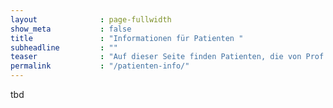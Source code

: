 ```yaml
---
layout              : page-fullwidth
show_meta           : false
title               : "Informationen für Patienten "
subheadline         : ""
teaser              : "Auf dieser Seite finden Patienten, die von Prof. Dr. Xenia Kobeleva behandelt werden, spezifische Informationen"
permalink           : "/patienten-info/"
---
```

tbd
